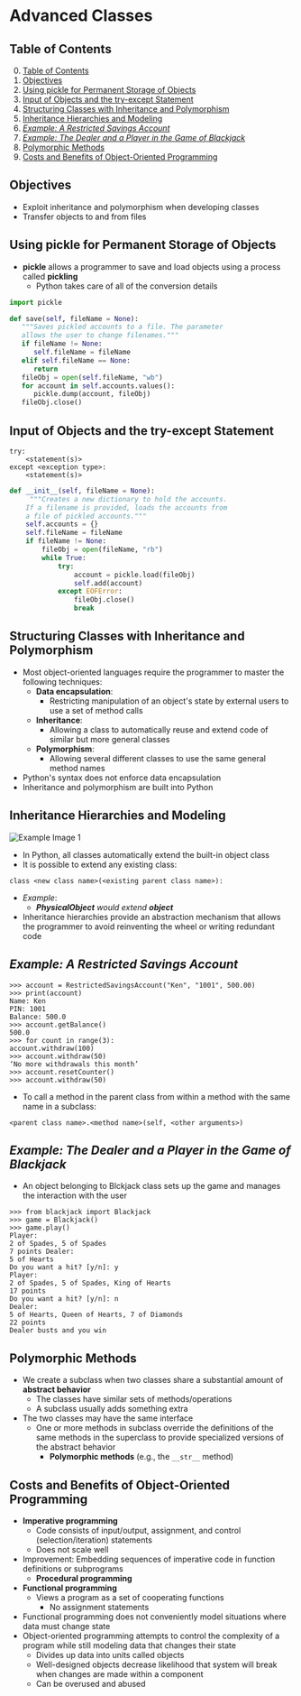 # Advanced Classes

## Table of Contents

0. [Table of Contents](#table-of-contents)
1. [Objectives](#objectives)
2. [Using pickle for Permanent Storage of Objects](#using-pickle-for-permanent-storage-of-objects)
3. [Input of Objects and the try-except Statement](#input-of-objects-and-the-try-except-statement)
4. [Structuring Classes with Inheritance and Polymorphism](#structuring-classes-with-inheritance-and-polymorphism)
5. [Inheritance Hierarchies and Modeling](#inheritance-hierarchies-and-modeling)
6. [*Example: A Restricted Savings Account*](#example-a-restricted-savings-account)
7. [*Example: The Dealer and a Player in the Game of Blackjack*](#example-the-dealer-and-a-player-in-the-game-of-blackjack)
8. [Polymorphic Methods](#polymorphic-methods)
9. [Costs and Benefits of Object-Oriented Programming](#costs-and-benefits-of-object-oriented-programming)

## Objectives

- Exploit inheritance and polymorphism when developing classes
- Transfer objects to and from files

## Using pickle for Permanent Storage of Objects

- **pickle** allows a programmer to save and load objects using a process called **pickling**
    - Python takes care of all of the conversion details
```python
import pickle

def save(self, fileName = None):
   """Saves pickled accounts to a file. The parameter
   allows the user to change filenames."""
   if fileName != None:
      self.fileName = fileName
   elif self.fileName == None:
      return
   fileObj = open(self.fileName, "wb")
   for account in self.accounts.values():
      pickle.dump(account, fileObj)
   fileObj.close()
```

## Input of Objects and the try-except Statement

```text
try:
    <statement(s)>
except <exception type>:
    <statement(s)>
```
```python
def __init__(self, fileName = None):
     """Creates a new dictionary to hold the accounts.
    If a filename is provided, loads the accounts from
    a file of pickled accounts."""
    self.accounts = {}
    self.fileName = fileName
    if fileName != None:
        fileObj = open(fileName, "rb")
        while True:
	        try:
	            account = pickle.load(fileObj)
	            self.add(account)
	        except EOFError:
 	            fileObj.close()
	            break
```

## Structuring Classes with Inheritance and Polymorphism

- Most object-oriented languages require the programmer to master the following techniques:
    - **Data encapsulation**:
        - Restricting manipulation of an object's state by external users to use a set of method calls
    - **Inheritance**:
        - Allowing a class to automatically reuse and extend code of similar but more general classes
    - **Polymorphism**:
        - Allowing several different classes to use the same general method names
- Python's syntax does not enforce data encapsulation
- Inheritance and polymorphism are built into Python

## Inheritance Hierarchies and Modeling

![Example Image 1](https://www.softwareideas.net/i/DirectImage/1864/Inheritance-in-UML-Class-Diagram)
- In Python, all classes automatically extend the built-in object class
- It is possible to extend any existing class:
```text
class <new class name>(<existing parent class name>):
```
- *Example*:
    - ***PhysicalObject** would extend **object***
- Inheritance hierarchies provide an abstraction mechanism that allows the programmer to avoid reinventing the wheel or writing redundant code

## *Example: A Restricted Savings Account*

```shell
>>> account = RestrictedSavingsAccount("Ken", "1001", 500.00)
>>> print(account)
Name: Ken
PIN: 1001
Balance: 500.0
>>> account.getBalance()
500.0
>>> for count in range(3):
account.withdraw(100)
>>> account.withdraw(50)
‘No more withdrawals this month’
>>> account.resetCounter()
>>> account.withdraw(50)
```
- To call a method in the parent class from within a method with the same name in a subclass:
```text
<parent class name>.<method name>(self, <other arguments>)
```

## *Example: The Dealer and a Player in the Game of Blackjack*

- An object belonging to Blckjack class sets up the game and manages the interaction with the user
```shell
>>> from blackjack import Blackjack
>>> game = Blackjack()
>>> game.play()
Player:
2 of Spades, 5 of Spades
7 points Dealer:
5 of Hearts
Do you want a hit? [y/n]: y
Player:
2 of Spades, 5 of Spades, King of Hearts
17 points
Do you want a hit? [y/n]: n
Dealer:
5 of Hearts, Queen of Hearts, 7 of Diamonds
22 points
Dealer busts and you win
```

## Polymorphic Methods

- We create a subclass when two classes share a substantial amount of **abstract behavior**
    - The classes have similar sets of methods/operations
    - A subclass usually adds something extra
- The two classes may have the same interface
    - One or more methods in subclass override the definitions of the same methods in the superclass to provide specialized versions of the abstract behavior
        - **Polymorphic methods** (e.g., the `__str__` method)

## Costs and Benefits of Object-Oriented Programming

- **Imperative programming**
    - Code consists of input/output, assignment, and control (selection/iteration) statements
    - Does not scale well
- Improvement: Embedding sequences of imperative code in function definitions or subprograms
    - **Procedural programming**
- **Functional programming**
    - Views a program as a set of cooperating functions
        - No assignment statements
- Functional programming does not conveniently model situations where data must change state
- Object-oriented programming attempts to control the complexity of a program while still modeling data that changes their state
    - Divides up data into units called objects
    - Well-designed objects decrease likelihood that system will break when changes are made within a component
    - Can be overused and abused
